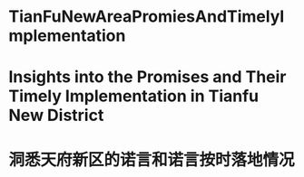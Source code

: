 # TianFuNewAreaPromiesAndTimelyImplementation
# Insights into the Promises and Their Timely Implementation in Tianfu New District
# 洞悉天府新区的诺言和诺言按时落地情况

